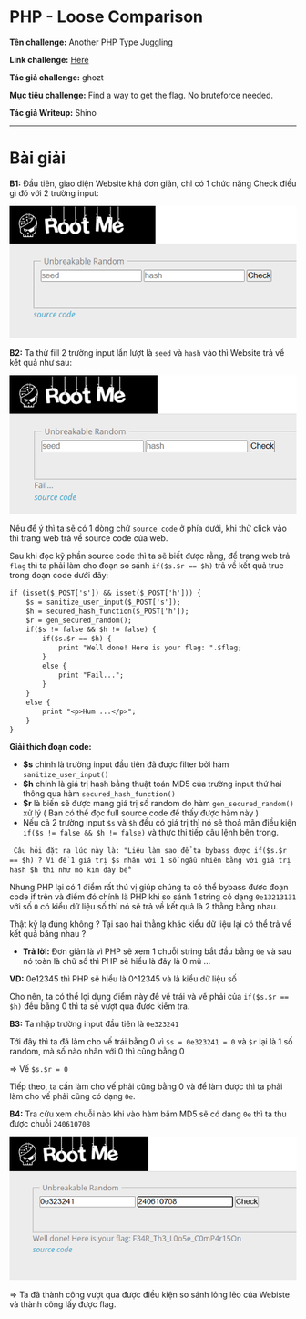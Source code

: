 # PHP - Loose Comparison

**Tên challenge:** Another PHP Type Juggling

**Link challenge:** [Here](https://www.root-me.org/en/Challenges/Web-Server/PHP-Loose-Comparison)

**Tác giả challenge:** ghozt

**Mục tiêu challenge:** Find a way to get the flag. No bruteforce needed.

**Tác giả Writeup:** Shino

---

# Bài giải

**B1:** Đầu tiên, giao diện Website khá đơn giản, chỉ có 1 chức năng Check điều gì đó với 2 trường input:

![alt text](./images/image.png)

**B2:** Ta thử fill 2 trường input lần lượt là `seed` và `hash` vào thì Website trả về kết quả như sau:

![alt text](./images/image-1.png)

Nếu để ý thì ta sẽ có 1 dòng chữ `source code` ở phía dưới, khi thử click vào thì trang web trả về source code của web.

Sau khi đọc kỹ phần source code thì ta sẽ biết được rằng, để trang web trả `flag` thì ta phải làm cho đoạn so sánh `if($s.$r == $h)` trả về kết quả true trong đoạn code dưới đây:

```
if (isset($_POST['s']) && isset($_POST['h'])) {
    $s = sanitize_user_input($_POST['s']);
    $h = secured_hash_function($_POST['h']);
    $r = gen_secured_random();
    if($s != false && $h != false) {
        if($s.$r == $h) {
            print "Well done! Here is your flag: ".$flag;
        }
        else {
            print "Fail...";
        }
    }
    else {
        print "<p>Hum ...</p>";
    }
}
```
**Giải thích đoạn code:**
* **$s** chính là trường input đầu tiên đã được filter bởi hàm `sanitize_user_input()`
* **$h** chính là giá trị hash bằng thuật toán MD5 của trường input thứ hai thông qua hàm `secured_hash_function()`
* **$r** là biến sẽ được mang giá trị số random do hàm `gen_secured_random()` xử lý ( Bạn có thể đọc full source code để thấy được hàm này )
* Nếu cả 2 trường input `$s` và `$h` đều có giá trị thì nó sẽ thoả mãn điều kiện `if($s != false && $h != false)` và thực thi tiếp câu lệnh bên trong.

` Câu hỏi đặt ra lúc này là: "Liệu làm sao để ta bybass được if($s.$r == $h) ? Vì để 1 giá trị $s nhân với 1 số ngẫu nhiên bằng với giá trị hash $h thì như mò kim đáy bể"`

Nhưng PHP lại có 1 điểm rất thú vị giúp chúng ta có thể bybass được đoạn code if trên và điểm đó chính là PHP khi so sánh 1 string có dạng `0e13213131` với số `0` có kiểu dữ liệu số thì nó sẽ trả về kết quả là 2 thằng bằng nhau.

Thật kỳ lạ đúng không ? Tại sao hai thằng khác kiểu dữ liệu lại có thể trả về kết quả bằng nhau ?
* **Trả lời:** Đơn giản là vì PHP sẽ xem 1 chuỗi string bắt đầu bằng `0e` và sau nó toàn là chữ số thì PHP sẽ hiểu là đây là 0 mũ ...

**VD:** 0e12345 thì PHP sẽ hiểu là 0^12345 và là kiểu dữ liệu số

Cho nên, ta có thể lợi dụng điểm này để vế trái và vế phải của `if($s.$r == $h)` đều bằng 0 thì ta sẽ vượt qua được kiểm tra.

**B3:** Ta nhập trường input đầu tiên là `0e323241`

Tới đây thì ta đã làm cho vế trái bằng 0 vì `$s = 0e323241 = 0` và `$r` lại là 1 số random, mà số nào nhân với 0 thì cũng bằng 0

=> Vế `$s.$r = 0`

Tiếp theo, ta cần làm cho vế phải cũng bằng 0 và để làm được thì ta phải làm cho vế phải cũng có dạng `0e`. 

**B4:** Tra cứu xem chuỗi nào khi vào hàm băm MD5 sẽ có dạng `0e` thì ta thu được chuỗi `240610708`

![alt text](./images/image-2.png)

=> Ta đã thành công vượt qua được điều kiện so sánh lỏng lẻo của Webiste và thành công lấy được flag.

